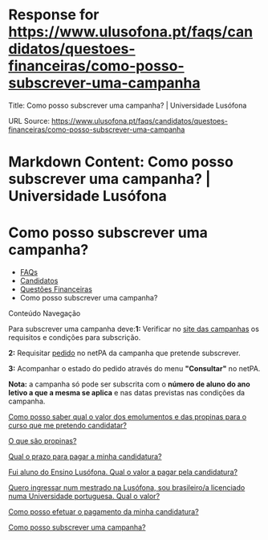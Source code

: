 # Response for https://www.ulusofona.pt/faqs/candidatos/questoes-financeiras/como-posso-subscrever-uma-campanha

Title: Como posso subscrever uma campanha? | Universidade Lusófona

URL Source: https://www.ulusofona.pt/faqs/candidatos/questoes-financeiras/como-posso-subscrever-uma-campanha

Markdown Content:
Como posso subscrever uma campanha? | Universidade Lusófona
===============

 

Como posso subscrever uma campanha?
===================================

*   [FAQs](https://www.ulusofona.pt/faqs/)
*   [Candidatos](https://www.ulusofona.pt/faqs/candidatos)
*   [Questões Financeiras](https://www.ulusofona.pt/faqs/candidatos/questoes-financeiras)
*   Como posso subscrever uma campanha?

[](https://www.ulusofona.pt/)

Conteúdo Navegação

Para subscrever uma campanha deve:**1:** Verificar no [site das campanhas](https://www.ensinolusofona.pt/pt/vantagens) os requisitos e condições para subscrição.

**2:** Requisitar [pedido](https://www.ulusofona.pt/faqs/estudantes/questoes-administrativas/como-efetuar-um-pedido-no-netpa) no netPA da campanha que pretende subscrever.

**3:** Acompanhar o estado do pedido através do menu **"Consultar"** no netPA.

**Nota:** a campanha só pode ser subscrita com o **número de aluno do ano letivo a que a mesma se aplica** e nas datas previstas nas condições da campanha.

[Como posso saber qual o valor dos emolumentos e das propinas para o curso que me pretendo candidatar?](https://www.ulusofona.pt/faqs/candidatos/questoes-financeiras/como-posso-saber-qual-o-valor-dos-emolumentos-e-das-propinas-para-o-curso-que-pretendo-candidatarme)

[O que são propinas?](https://www.ulusofona.pt/faqs/candidatos/questoes-financeiras/o-que-sao-propinas)

[Qual o prazo para pagar a minha candidatura?](https://www.ulusofona.pt/faqs/candidatos/questoes-financeiras/qual-o-prazo-para-pagar-a-minha-candidatura)

[Fui aluno do Ensino Lusófona. Qual o valor a pagar pela candidatura?](https://www.ulusofona.pt/faqs/candidatos/questoes-financeiras/fui-aluno-do-grupo-lusofona-qual-o-valor-a-pagar-pela-candidatura)

[Quero ingressar num mestrado na Lusófona, sou brasileiro/a licenciado numa Universidade portuguesa. Qual o valor?](https://www.ulusofona.pt/faqs/candidatos/questoes-financeiras/quero-ingressar-num-mestrado-na-lusofona-tenho-nacionalidade-brasileira-e-sou-licenciadoa-por-uma-universidade-portuguesa)

[Como posso efetuar o pagamento da minha candidatura?](https://www.ulusofona.pt/faqs/candidatos/questoes-financeiras/como-posso-efetuar-o-pagamento-da-minha-candidatura)

[Como posso subscrever uma campanha?](https://www.ulusofona.pt/faqs/candidatos/questoes-financeiras/como-posso-subscrever-uma-campanha)

